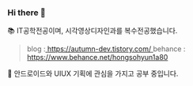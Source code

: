### Hi there 👋

📚 IT공학전공이며, 시각영상디자인과를 복수전공했습니다.  
> blog :[ https://autumn-dev.tistory.com/  ](https://autumn-dev.tistory.com/12)
> behance : https://www.behance.net/hongsohyun1a80


 
🤔 안드로이드와 UIUX 기획에 관심을 가지고 공부 중입니다.


<!-- behance : https://www.behance.net/hongsohyun1a80  
**HSHyeon/HSHyeon** is a ✨ _special_ ✨ repository because its `README.md` (this file) appears on your GitHub profile.

Here are some ideas to get you started:

- 🔭 I’m currently working on ...
- 🌱 I’m currently learning ...
- 👯 I’m looking to collaborate on ...
- 🤔 I’m looking for help with ...
- 💬 Ask me about ...
- 📫 How to reach me: ...
- 😄 Pronouns: ...
- ⚡ Fun fact: ...
-->
